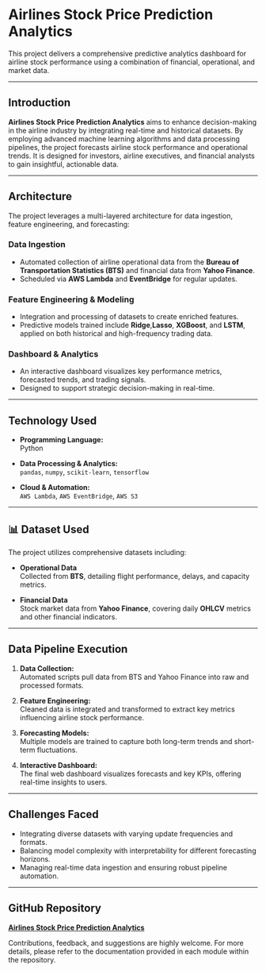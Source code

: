 #  Airlines Stock Price Prediction Analytics

This project delivers a comprehensive predictive analytics dashboard for airline stock performance using a combination of financial, operational, and market data.

---

##  Introduction

**Airlines Stock Price Prediction Analytics** aims to enhance decision-making in the airline industry by integrating real-time and historical datasets. By employing advanced machine learning algorithms and data processing pipelines, the project forecasts airline stock performance and operational trends. It is designed for investors, airline executives, and financial analysts to gain insightful, actionable data.

---

##  Architecture

The project leverages a multi-layered architecture for data ingestion, feature engineering, and forecasting:

###  Data Ingestion
- Automated collection of airline operational data from the **Bureau of Transportation Statistics (BTS)** and financial data from **Yahoo Finance**.
- Scheduled via **AWS Lambda** and **EventBridge** for regular updates.

###  Feature Engineering & Modeling
- Integration and processing of datasets to create enriched features.
- Predictive models trained include **Ridge**,**Lasso**, **XGBoost**, and **LSTM**, applied on both historical and high-frequency trading data.

###  Dashboard & Analytics
- An interactive dashboard visualizes key performance metrics, forecasted trends, and trading signals.
- Designed to support strategic decision-making in real-time.

---

##  Technology Used

- **Programming Language:**  
  Python

- **Data Processing & Analytics:**  
  `pandas`, `numpy`, `scikit-learn`, `tensorflow`

- **Cloud & Automation:**  
  `AWS Lambda`, `AWS EventBridge`, `AWS S3`

---

## 📊 Dataset Used

The project utilizes comprehensive datasets including:

- **Operational Data**  
  Collected from **BTS**, detailing flight performance, delays, and capacity metrics.

- **Financial Data**  
  Stock market data from **Yahoo Finance**, covering daily **OHLCV** metrics and other financial indicators.

---

##  Data Pipeline Execution

1. **Data Collection:**  
   Automated scripts pull data from BTS and Yahoo Finance into raw and processed formats.

2. **Feature Engineering:**  
   Cleaned data is integrated and transformed to extract key metrics influencing airline stock performance.

3. **Forecasting Models:**  
   Multiple models are trained to capture both long-term trends and short-term fluctuations.

4. **Interactive Dashboard:**  
   The final web dashboard visualizes forecasts and key KPIs, offering real-time insights to users.

---

##  Challenges Faced

- Integrating diverse datasets with varying update frequencies and formats.
- Balancing model complexity with interpretability for different forecasting horizons.
- Managing real-time data ingestion and ensuring robust pipeline automation.

---

##  GitHub Repository

**[Airlines Stock Price Prediction Analytics](https://github.com/VarunVegi8/Airlines-Stock-Price-Prediction-Analytics)**

Contributions, feedback, and suggestions are highly welcome. For more details, please refer to the documentation provided in each module within the repository.
